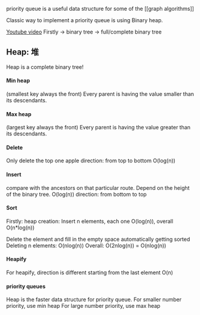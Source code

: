 priority queue is a useful data structure for some of the [[graph algorithms]]

Classic way to implement a priority queue is using Binary heap.

[Youtube video](https://www.youtube.com/watch?v=HqPJF2L5h9U&ab_channel=AbdulBari)
Firstly -> binary tree -> full/complete binary tree
## Heap: 堆 
Heap is a complete binary tree!
#### Min heap
(smallest key always the front)
Every parent is having the value smaller  than its descendants.
#### Max heap
(largest key always the front)
Every parent is having the value greater than its descendants.
#### Delete
Only delete the top one apple
direction: from top to bottom
O(log(n))
#### Insert
compare with the ancestors on that particular route. Depend on the height of the binary tree.  O(log(n))
direction: from bottom to top
#### Sort
Firstly: heap creation:
Insert n elements, each one O(log(n)), overall O(n*log(n))

Delete the element and fill in the empty space
automatically getting sorted 
Deleting n elements: O(nlog(n))
Overall: O(2nlog(n)) = O(nlog(n))

#### Heapify
For heapify, direction is different
starting from the last element
O(n)

#### priority queues
Heap is the faster data structure for priority queue.
For smaller number priority, use min heap
For large number priority, use max heap